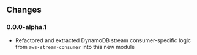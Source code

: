## Changes

### 0.0.0-alpha.1
- Refactored and extracted DynamoDB stream consumer-specific logic from `aws-stream-consumer` into this new module
